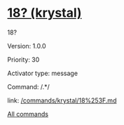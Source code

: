 # [18? (krystal)](/commands/krystal/18%253F.md)

18?

Version: 1.0.0

Priority: 30

Activator type: message

Command: /.*/

link: [/commands/krystal/18%253F.md](/commands/krystal/18%253F.md)



[All commands](/commands.md)